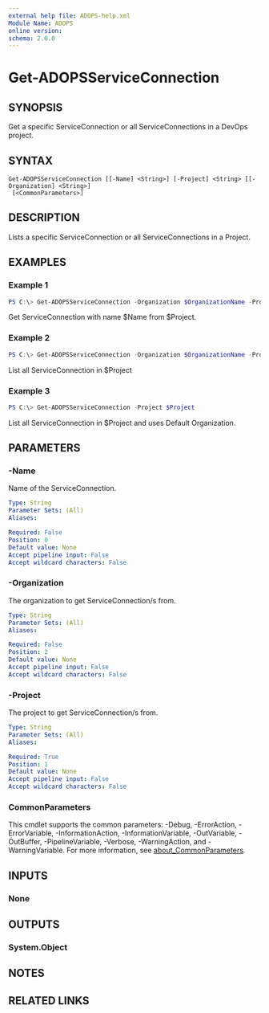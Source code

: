 ```yaml
---
external help file: ADOPS-help.xml
Module Name: ADOPS
online version:
schema: 2.0.0
---
```


# Get-ADOPSServiceConnection

## SYNOPSIS
Get a specific ServiceConnection or all ServiceConnections in a DevOps project.

## SYNTAX

```
Get-ADOPSServiceConnection [[-Name] <String>] [-Project] <String> [[-Organization] <String>]
 [<CommonParameters>]
```

## DESCRIPTION
Lists a specific ServiceConnection or all ServiceConnections in a Project.

## EXAMPLES

### Example 1
```powershell
PS C:\> Get-ADOPSServiceConnection -Organization $OrganizationName -Project $Project -Name $Name

```

Get ServiceConnection with name $Name from $Project.

### Example 2
```powershell
PS C:\> Get-ADOPSServiceConnection -Organization $OrganizationName -Project $Project

```

List all ServiceConnection in $Project

### Example 3
```powershell
PS C:\> Get-ADOPSServiceConnection -Project $Project

```

List all ServiceConnection in $Project and uses Default Organization.

## PARAMETERS

### -Name
Name of the ServiceConnection.

```yaml
Type: String
Parameter Sets: (All)
Aliases:

Required: False
Position: 0
Default value: None
Accept pipeline input: False
Accept wildcard characters: False
```

### -Organization
The organization to get ServiceConnection/s from.

```yaml
Type: String
Parameter Sets: (All)
Aliases:

Required: False
Position: 2
Default value: None
Accept pipeline input: False
Accept wildcard characters: False
```

### -Project
The project to get ServiceConnection/s from.

```yaml
Type: String
Parameter Sets: (All)
Aliases:

Required: True
Position: 1
Default value: None
Accept pipeline input: False
Accept wildcard characters: False
```

### CommonParameters
This cmdlet supports the common parameters: -Debug, -ErrorAction, -ErrorVariable, -InformationAction, -InformationVariable, -OutVariable, -OutBuffer, -PipelineVariable, -Verbose, -WarningAction, and -WarningVariable. For more information, see [about_CommonParameters](http://go.microsoft.com/fwlink/?LinkID=113216).

## INPUTS

### None

## OUTPUTS

### System.Object
## NOTES

## RELATED LINKS
